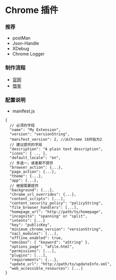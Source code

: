 # Chrome 插件

### 推荐
- postMan
- Json-Handle
- XDebug
- Chrome Logger

### 制作流程
- [官网](https://developer.chrome.com/extensions)
- [借鉴](https://github.com/deepred5/chrome-extensions-guides)

### 配置说明

- manifest.js 
~~~
{
  // 必须的字段
  "name": "My Extension",
  "version": "versionString",
  "manifest_version": 2, //从Chrome 18开始为2
  // 建议提供的字段
  "description": "A plain text description",
  "icons": { ... },
  "default_locale": "en",
  // 多选一，或者都不提供
  "browser_action": {...},
  "page_action": {...},
  "theme": {...},
  "app": {...},
  // 根据需要提供
  "background": {...},
  "chrome_url_overrides": {...},
  "content_scripts": [...],
  "content_security_policy": "policyString",
  "file_browser_handlers": [...],
  "homepage_url": "http://path/to/homepage",
  "incognito": "spanning" or "split",
  "intents": {...}
  "key": "publicKey",
  "minimum_chrome_version": "versionString",
  "nacl_modules": [...],
  "offline_enabled": true,
  "omnibox": { "keyword": "aString" },
  "options_page": "aFile.html",
  "permissions": [...],
  "plugins": [...],
  "requirements": {...},
  "update_url": "http://path/to/updateInfo.xml",
  "web_accessible_resources": [...]
}  
~~~
